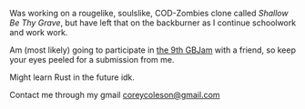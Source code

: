 Was working on a rougelike, soulslike, COD-Zombies clone called _Shallow Be Thy Grave_, but have left that on the backburner as I continue schoolwork and work work. 

Am (most likely) going to participate in [the 9th GBJam](https://itch.io/jam/gbjam-9) with a friend, so keep your eyes peeled for a submission from me.

Might learn Rust in the future idk.

Contact me through my gmail coreycoleson@gmail.com
